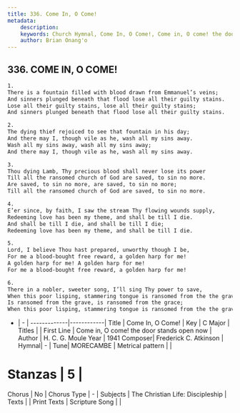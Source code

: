 ```yaml
---
title: 336. Come In, O Come!
metadata:
    description: 
    keywords: Church Hymnal, Come In, O Come!, Come in, O come! the door stands open now, 
    author: Brian Onang'o
---
```



## 336. COME IN, O COME!

```txt
1.
There is a fountain filled with blood drawn from Emmanuel’s veins;
And sinners plunged beneath that flood lose all their guilty stains.
Lose all their guilty stains, lose all their guilty stains;
And sinners plunged beneath that flood lose all their guilty stains.

2.
The dying thief rejoiced to see that fountain in his day;
And there may I, though vile as he, wash all my sins away.
Wash all my sins away, wash all my sins away;
And there may I, though vile as he, wash all my sins away.

3.
Thou dying Lamb, Thy precious blood shall never lose its power
Till all the ransomed church of God are saved, to sin no more.
Are saved, to sin no more, are saved, to sin no more;
Till all the ransomed church of God are saved, to sin no more.

4.
E’er since, by faith, I saw the stream Thy flowing wounds supply,
Redeeming love has been my theme, and shall be till I die.
And shall be till I die, and shall be till I die;
Redeeming love has been my theme, and shall be till I die.

5.
Lord, I believe Thou hast prepared, unworthy though I be,
For me a blood-bought free reward, a golden harp for me!
A golden harp for me! A golden harp for me!
For me a blood-bought free reward, a golden harp for me!

6.
There in a nobler, sweeter song, I’ll sing Thy power to save,
When this poor lisping, stammering tongue is ransomed from the the grave.
Is ransomed from the grave, is ransomed from the grace;
When this poor lisping, stammering tongue is ransomed from the the grave.
```

- |   -  |
-------------|------------|
Title | Come In, O Come! |
Key | C Major |
Titles |  |
First Line | Come in, O come! the door stands open now |
Author | H. C. G. Moule
Year | 1941
Composer| Frederick C. Atkinson |
Hymnal|  - |
Tune| MORECAMBE |
Metrical pattern | |
# Stanzas | 5 |
Chorus | No |
Chorus Type | - |
Subjects | The Christian Life: Discipleship |
Texts |  |
Print Texts | 
Scripture Song |  |
  
